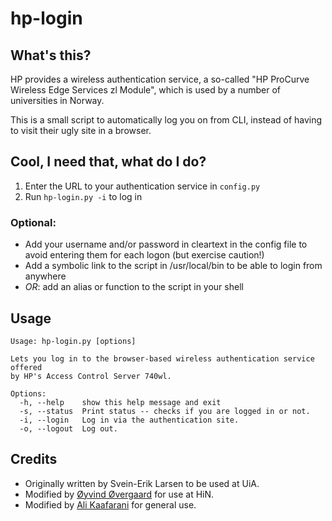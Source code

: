 # hp-login

## What's this?

HP provides a wireless authentication service, a so-called "HP ProCurve Wireless Edge Services zl Module", which is used by a number of universities in Norway.

This is a small script to automatically log you on from CLI, instead of having to visit their ugly site in a browser.

## Cool, I need that, what do I do?

1. Enter the URL to your authentication service in `config.py`
2. Run `hp-login.py -i` to log in

### Optional:

* Add your username and/or password in cleartext in the config file to avoid entering them for each logon (but exercise caution!)
* Add a symbolic link to the script in /usr/local/bin to be able to login from anywhere
* *OR*: add an alias or function to the script in your shell

## Usage

    Usage: hp-login.py [options]
    
    Lets you log in to the browser-based wireless authentication service offered
    by HP's Access Control Server 740wl.
    
    Options:
      -h, --help    show this help message and exit
      -s, --status  Print status -- checks if you are logged in or not.
      -i, --login   Log in via the authentication site.
      -o, --logout  Log out.

## Credits

* Originally written by Svein-Erik Larsen to be used at UiA.
* Modified by [Øyvind Øvergaard](http://github.com/oyvindio) for use at HiN.
* Modified by [Ali Kaafarani](http://github.com/murr4y) for general use.

